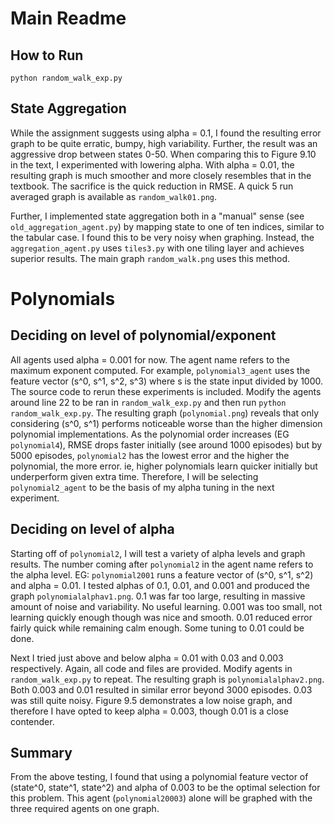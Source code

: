 # Main Readme
## How to Run
`python random_walk_exp.py`

## State Aggregation
While the assignment suggests using alpha = 0.1, I found the resulting error graph to be quite erratic, bumpy, high variability. Further, the result was an aggressive drop between states 0-50. When comparing this to Figure 9.10 in the text, I experimented with lowering alpha. With alpha = 0.01, the resulting graph is much smoother and more closely resembles that in the textbook. The sacrifice is the quick reduction in RMSE. A quick 5 run averaged graph is available as `random_walk01.png`.

Further, I implemented state aggregation both in a "manual" sense (see `old_aggregation_agent.py`) by mapping state to one of ten indices, similar to the tabular case. I found this to be very noisy when graphing. Instead, the `aggregation_agent.py` uses `tiles3.py` with one tiling layer and achieves superior results. The main graph `random_walk.png` uses this method. 
# Polynomials
## Deciding on level of polynomial/exponent

All agents used alpha = 0.001 for now. The agent name refers to the maximum exponent computed. For example, `polynomial3_agent` uses the feature vector (s^0, s^1, s^2, s^3) where s is the state input divided by 1000. The source code to rerun these experiments is included. Modify the agents around line 22 to be ran in `random_walk_exp.py` and then run `python random_walk_exp.py`. The resulting graph (`polynomial.png`) reveals that only considering (s^0, s^1) performs noticeable worse than the higher dimension polynomial implementations. As the polynomial order increases (EG `polynomial4`), RMSE drops faster initially (see around 1000 episodes) but by 5000 episodes, `polynomial2` has the lowest error and the higher the polynomial, the more error. ie, higher polynomials learn quicker initially but underperform given extra time. Therefore, I will be selecting `polynomial2_agent` to be the basis of my alpha tuning in the next experiment.

## Deciding on level of alpha
Starting off of `polynomial2`, I will test a variety of alpha levels and graph results. The number coming after `polynomial2` in the agent name refers to the alpha level. EG: `polynomial2001` runs a feature vector of (s^0, s^1, s^2) and alpha = 0.01. I tested alphas of 0.1, 0.01, and 0.001 and produced the graph `polynomialalphav1.png`. 0.1 was far too large, resulting in massive amount of noise and variability. No useful learning. 0.001 was too small, not learning quickly enough though was nice and smooth. 0.01 reduced error fairly quick while remaining calm enough. Some tuning to 0.01 could be done.

Next I tried just above and below alpha = 0.01 with 0.03 and 0.003 respectively. Again, all code and files are provided. Modify agents in `random_walk_exp.py` to repeat. The resulting graph is `polynomialalphav2.png`. Both 0.003 and 0.01 resulted in similar error beyond 3000 episodes. 0.03 was still quite noisy. Figure 9.5 demonstrates a low noise graph, and therefore I have opted to keep alpha = 0.003, though 0.01 is a close contender.

## Summary
 From the above testing, I found that using a polynomial feature vector of (state^0, state^1, state^2) and alpha of 0.003 to be the optimal selection for this problem. This agent (`polynomial20003`) alone will be graphed with the three required agents on one graph.